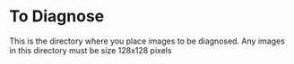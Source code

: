 # To Diagnose
This is the directory where you place images to be diagnosed. Any images in this directory must be size 128x128 pixels